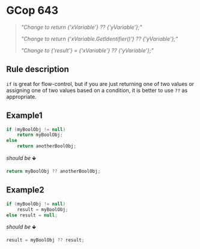 ﻿# GCop 643

> *"Change to return {'xVariable'} ?? {'yVariable'};"*
> 
> *"Change to return {'xVariable.GetIdentifier()'} ?? {'yVariable'};"*
> 
> *"Change to {'result'} = {'xVariable'} ?? {'yVariable'};"*

## Rule description

`if` is great for flow-control, but if you are just returning one of two values or assigning one of two values based on a condition, it is better to use `??` as appropriate.

## Example1

```csharp
if (myBoolObj != null)
    return myBoolObj;
else 
    return anotherBoolObj;
```

*should be* 🡻

```csharp
return myBoolObj ?? anotherBoolObj;
```

## Example2

```csharp
if (myBoolObj != null)
    result = myBoolObj;
else result = null;
```

*should be* 🡻

```csharp
result = myBoolObj ?? result;
```
